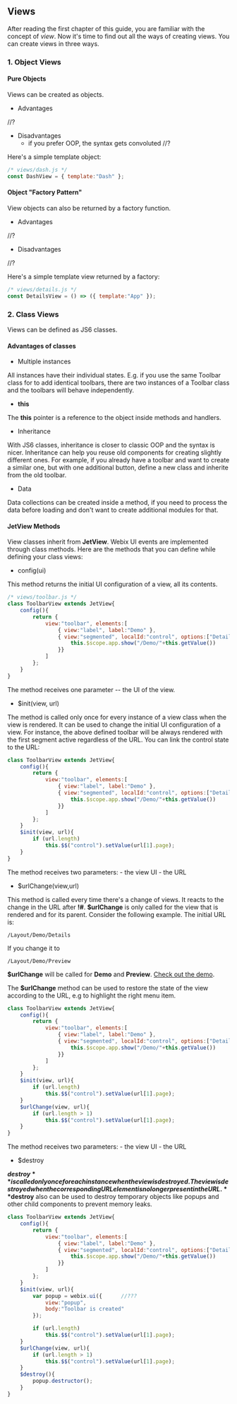 ## Views

After reading the first chapter of this guide, you are familiar with the concept of *view*. Now it's time to find out all the ways of creating views. You can create views in three ways.

### 1. Object Views

#### Pure Objects

Views can be created as objects. 

- Advantages 

//?

- Disadvantages
    - if you prefer OOP, the syntax gets convoluted
//?

Here's a simple template object:

~~~js
/* views/dash.js */
const DashView = { template:"Dash" };
~~~

#### Object "Factory Pattern"

View objects can also be returned by a factory function.

- Advantages

//?

- Disadvantages

//?

Here's a simple template view returned by a factory:

~~~js
/* views/details.js */
const DetailsView = () => ({ template:"App" });
~~~

### 2. Class Views

Views can be defined as JS6 classes.

#### Advantages of classes

- Multiple instances

All instances have their individual states. E.g. if you use the same Toolbar class for to add identical toolbars, there are two instances of a Toolbar class and the toolbars will behave independently.

- **this**

The **this** pointer is a reference to the object inside methods and handlers.

- Inheritance

With JS6 classes, inheritance is closer to classic OOP and the syntax is nicer. Inheritance can help you reuse old components for creating slightly different ones. For example, if you already have a toolbar and want to create a similar one, but with one additional button, define a new class and inherite from the old toolbar.

- Data

Data collections can be created inside a method, if you need to process the data before loading and don't want to create additional modules for that.

#### JetView Methods

View classes inherit from **JetView**. Webix UI events are implemented through class methods. Here are the methods that you can define while defining your class views:

- config(ui)

This method returns the initial UI configuration of a view, all its contents.

~~~js
/* views/toolbar.js */
class ToolbarView extends JetView{
    config(){
        return { 
            view:"toolbar", elements:[
                { view:"label", label:"Demo" },
                { view:"segmented", localId:"control", options:["Details", "Dash"], click:function(){
                    this.$scope.app.show("/Demo/"+this.getValue())
                }}
            ]
        };
    }
}
~~~

The method receives one parameter -- the UI of the view.

- $init(view, url)

The method is called only once for every instance of a view class when the view is rendered. It can be used to change the initial UI configuration of a view. For instance, the above defined toolbar will be always rendered with the first segment active regardless of the URL. You can link the control state to the URL: 

~~~js
class ToolbarView extends JetView{
	config(){
        return { 
            view:"toolbar", elements:[
                { view:"label", label:"Demo" },
                { view:"segmented", localId:"control", options:["Details", "Dash"], click:function(){
                    this.$scope.app.show("/Demo/"+this.getValue())
                }}
            ]
        };
    }
    $init(view, url){
        if (url.length)
            this.$$("control").setValue(url[1].page);
    }
}
~~~

The method receives two parameters:
    - the view UI
    - the URL

- $urlChange(view,url)

This method is called every time there's a change of views. It reacts to the change in the URL after **!#**. **$urlChange** is only called for the view that is rendered and for its parent. Consider the following example. The initial URL is:

~~~
/Layout/Demo/Details
~~~

If you change it to

~~~
/Layout/Demo/Preview
~~~

**$urlChange** will be called for **Demo** and **Preview**. [Check out the demo](https://git.webix.io/mkozhukh/wjet/src/master/samples/02_life_stages.html).

The **$urlChange** method can be used to restore the state of the view according to the URL, e.g to highlight the right menu item.

~~~js
class ToolbarView extends JetView{
	config(){
        return { 
            view:"toolbar", elements:[
                { view:"label", label:"Demo" },
                { view:"segmented", localId:"control", options:["Details", "Dash"], click:function(){
                    this.$scope.app.show("/Demo/"+this.getValue())
                }}
            ]
        };
    }
    $init(view, url){
        if (url.length)
            this.$$("control").setValue(url[1].page);
    }
	$urlChange(view, url){
		if (url.length > 1)
			this.$$("control").setValue(url[1].page);
	}
}
~~~

The method receives two parameters:
    - the view UI
    - the URL

- $destroy

**$destroy** is called only once for each instance when the view is destroyed. The view is destroyed when the corresponding URL element is no longer present in the URL. **$destroy** also can be used to destroy temporary objects like popups and other child components to prevent memory leaks.

~~~js
class ToolbarView extends JetView{
	config(){
        return { 
            view:"toolbar", elements:[
                { view:"label", label:"Demo" },
                { view:"segmented", localId:"control", options:["Details", "Dash"], click:function(){
                    this.$scope.app.show("/Demo/"+this.getValue())
                }}
            ]
        };
    }
    $init(view, url){
        var popup = webix.ui({      //???
            view:"popup", 
            body:"Toolbar is created"
        });

        if (url.length)
            this.$$("control").setValue(url[1].page);
    }
	$urlChange(view, url){
		if (url.length > 1)
			this.$$("control").setValue(url[1].page);
	}
    $destroy(){
        popup.destructor();
    }
} 
~~~